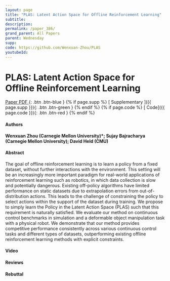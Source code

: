 ```yaml
---
layout: page
title: "PLAS: Latent Action Space for Offline Reinforcement Learning"
subtitle: 
description:
permalink: /paper_386/
grand_parent: All Papers
parent: Wednesday
supp: 
code: https://github.com/Wenxuan-Zhou/PLAS
youtubeId: 
---
```


# PLAS: Latent Action Space for Offline Reinforcement Learning

[<i class="fa fa-file-text-o" aria-hidden="true"></i> Paper PDF ](https://drive.google.com/file/d/1zmL1sLnEqFv2lSNqdqJpjE8V7gUtaOMa/view){: .btn .btn-blue } {% if page.supp %} [<i class="fa fa-file-text-o" aria-hidden="true"></i> Supplementary ]({{ page.supp }}){: .btn .btn-green } {% endif %} {% if page.code %} [<i class="fa fa-github" aria-hidden="true"></i> Code]({{ page.code }}){: .btn .btn-red }
{% endif %}

#### Authors
**Wenxuan Zhou (Carnegie Mellon University)*; Sujay Bajracharya (Carnegie Mellon University); David Held (CMU)**

#### Abstract
The goal of offline reinforcement learning is to learn a policy from a fixed dataset, without further interactions with the environment. This setting will be an increasingly more important paradigm for real-world applications of reinforcement learning such as robotics, in which data collection is slow and potentially dangerous. Existing off-policy algorithms have limited performance on static datasets due to extrapolation errors from out-of-distribution actions. This leads to the challenge of constraining the policy to select actions within the support of the dataset during training. We propose to simply learn the Policy in the Latent Action Space (PLAS) such that this requirement is naturally satisfied. We evaluate our method on continuous control benchmarks in simulation and a deformable object manipulation task with a physical robot. We demonstrate that our method provides competitive performance consistently across various continuous control tasks and different types of datasets, outperforming existing offline reinforcement learning methods with explicit constraints.

#### Video 

#### Reviews

#### Rebuttal
